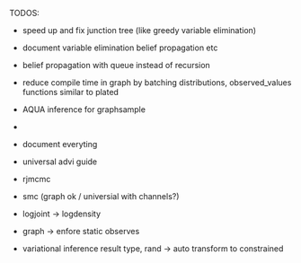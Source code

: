 TODOS:

- speed up and fix junction tree (like greedy variable elimination)
- document variable elimination belief propagation etc
- belief propagation with queue instead of recursion
- reduce compile time in graph by batching distributions, observed_values functions similar to plated

- AQUA inference for graphsample
- 
- document everyting

- universal advi guide
- rjmcmc
- smc (graph ok / universial with channels?)
- logjoint -> logdensity
- graph -> enfore static observes
- variational inference result type, rand -> auto transform to constrained